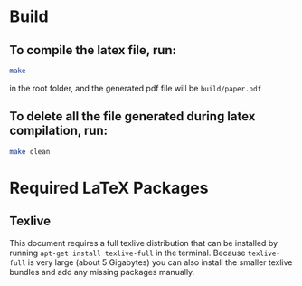 # Build

## To compile the latex file, run:
```bash
make
```
in the root folder, and the generated pdf file will be ``build/paper.pdf``


## To delete all the file generated during latex compilation, run:
```bash
make clean
```

# Required LaTeX Packages
## Texlive

This document requires a full texlive distribution that can be installed by running
`apt-get install texlive-full` in the terminal. Because `texlive-full` is very
large (about 5 Gigabytes) you can also install the smaller texlive bundles and
add any missing packages manually.